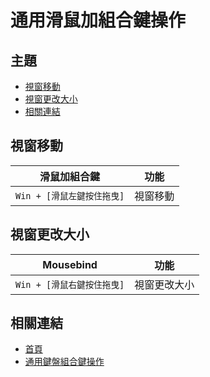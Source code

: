 
# 通用滑鼠加組合鍵操作


## 主題

* [視窗移動](#視窗移動)
* [視窗更改大小](#視窗更改大小)
* [相關連結](#相關連結)


## 視窗移動

| 滑鼠加組合鍵                 | 功能      |
| ------------------------- | ----------- |
| `Win + [滑鼠左鍵按住拖曳]` | 視窗移動 |


## 視窗更改大小

| Mousebind                  | 功能        |
| -------------------------- | ------------- |
| `Win + [滑鼠右鍵按住拖曳]` | 視窗更改大小 |


## 相關連結

* [首頁](https://samwhelp.github.io/system-modeling/)
* [通用鍵盤組合鍵操作](https://samwhelp.github.io/system-modeling/read/zh_tw/spec-keybind-common)

